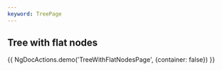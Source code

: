 ```yaml
---
keyword: TreePage
---
```


## Tree with flat nodes

{{ NgDocActions.demo('TreeWithFlatNodesPage', {container: false}) }}

```angular-html file="./tree-with-flat-nodes/tree-with-flat-nodes-page.html" group="TreeWithFlatNodesPage" name="html"

```

```angular-ts file="./tree-with-flat-nodes/tree-with-flat-nodes-page.ts" group="TreeWithFlatNodesPage" name="ts"

```
